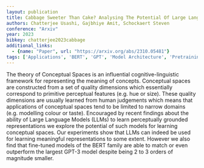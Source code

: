 ```yaml
---
layout: publication
title: Cabbage Sweeter Than Cake? Analysing The Potential Of Large Language Models For Learning Conceptual Spaces
authors: Chatterjee Usashi, Gajbhiye Amit, Schockaert Steven
conference: "Arxiv"
year: 2023
bibkey: chatterjee2023cabbage
additional_links:
  - {name: "Paper", url: "https://arxiv.org/abs/2310.05481"}
tags: ['Applications', 'BERT', 'GPT', 'Model Architecture', 'Pretraining Methods', 'RAG', 'Tools']
---
```

The theory of Conceptual Spaces is an influential cognitive-linguistic framework for representing the meaning of concepts. Conceptual spaces are constructed from a set of quality dimensions which essentially correspond to primitive perceptual features (e.g. hue or size). These quality dimensions are usually learned from human judgements which means that applications of conceptual spaces tend to be limited to narrow domains (e.g. modelling colour or taste). Encouraged by recent findings about the ability of Large Language Models (LLMs) to learn perceptually grounded representations we explore the potential of such models for learning conceptual spaces. Our experiments show that LLMs can indeed be used for learning meaningful representations to some extent. However we also find that fine-tuned models of the BERT family are able to match or even outperform the largest GPT-3 model despite being 2 to 3 orders of magnitude smaller.
